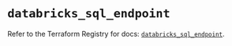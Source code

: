 # `databricks_sql_endpoint`

Refer to the Terraform Registry for docs: [`databricks_sql_endpoint`](https://registry.terraform.io/providers/databricks/databricks/1.52.0/docs/resources/sql_endpoint).
